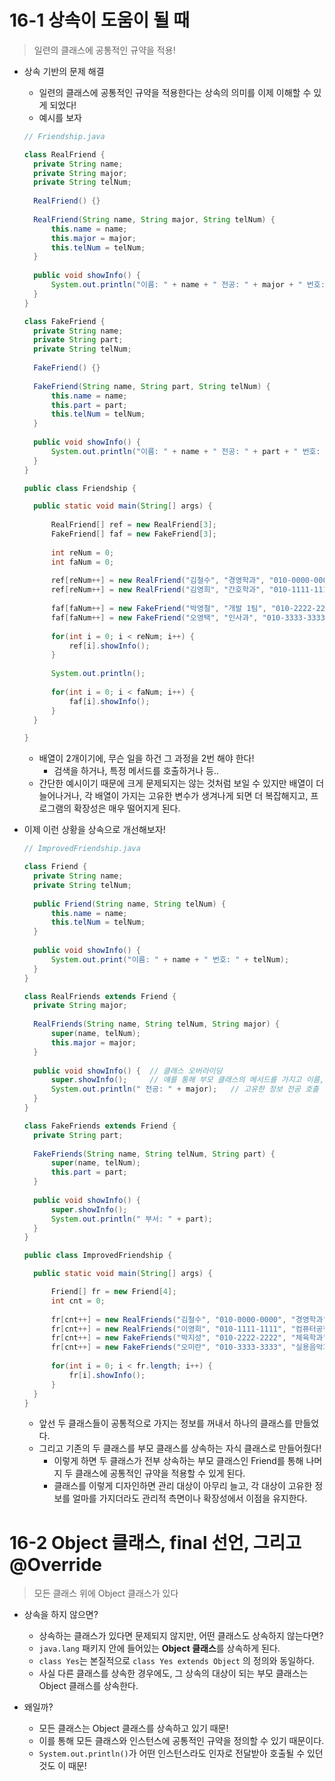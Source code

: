 # 16-1 상속이 도움이 될 때

> 일련의 클래스에 공통적인 규약을 적용!

- 상속 기반의 문제 해결

  - 일련의 클래스에 공통적인 규약을 적용한다는 상속의 의미를 이제 이해할 수 있게 되었다!
  - 예시를 보자

  ```java
  // Friendship.java
  
  class RealFriend {
  	private String name;
  	private String major;
  	private String telNum;
  	
  	RealFriend() {}
  	
  	RealFriend(String name, String major, String telNum) {
  		this.name = name;
  		this.major = major;
  		this.telNum = telNum;
  	}
  	
  	public void showInfo() {
  		System.out.println("이름: " + name + " 전공: " + major + " 번호: " + telNum);
  	}
  }
  
  class FakeFriend {
  	private String name;
  	private String part;
  	private String telNum;
  	
  	FakeFriend() {}
  	
  	FakeFriend(String name, String part, String telNum) {
  		this.name = name;
  		this.part = part;
  		this.telNum = telNum;
  	}
  	
  	public void showInfo() {
  		System.out.println("이름: " + name + " 전공: " + part + " 번호: " + telNum);
  	}
  }
  
  public class Friendship {
  
  	public static void main(String[] args) {
  		
  		RealFriend[] ref = new RealFriend[3];
  		FakeFriend[] faf = new FakeFriend[3];
  		
  		int reNum = 0;
  		int faNum = 0;
  		
  		ref[reNum++] = new RealFriend("김철수", "경영학과", "010-0000-0000");
  		ref[reNum++] = new RealFriend("김영희", "간호학과", "010-1111-1111");
  		
  		faf[faNum++] = new FakeFriend("박영철", "개발 1팀", "010-2222-2222");
  		faf[faNum++] = new FakeFriend("오영택", "인사과", "010-3333-3333");
  		
  		for(int i = 0; i < reNum; i++) {
  			ref[i].showInfo();
  		}
  		
  		System.out.println();
  		
  		for(int i = 0; i < faNum; i++) {
  			faf[i].showInfo();
  		}
  	}
  
  }
  ```

  - 배열이 2개이기에, 무슨 일을 하건 그 과정을 2번 해야 한다!
    - 검색을 하거나, 특정 메서드를 호출하거나 등..
  - 간단한 예시이기 때문에 크게 문제되지는 않는 것처럼 보일 수 있지만 배열이 더 늘어나거나, 각 배열이 가지는 고유한 변수가 생겨나게 되면 더 복잡해지고, 프로그램의 확장성은 매우 떨어지게 된다.

  

- 이제 이런 상황을 상속으로 개선해보자!

  ```java
  // ImprovedFriendship.java
  
  class Friend {
  	private String name;
  	private String telNum;
  	
  	public Friend(String name, String telNum) {
  		this.name = name;
  		this.telNum = telNum;
  	}
  	
  	public void showInfo() {
  		System.out.print("이름: " + name + " 번호: " + telNum);
  	}
  }
  
  class RealFriends extends Friend {
  	private String major;
  	
  	RealFriends(String name, String telNum, String major) {
  		super(name, telNum);
  		this.major = major;
  	}
  	
  	public void showInfo() {  // 클래스 오버라이딩
  		super.showInfo();     // 얘를 통해 부모 클래스의 메서드를 가지고 이름, 번호 호출
  		System.out.println(" 전공: " + major);   // 고유한 정보 전공 호출
  	}
  }
  
  class FakeFriends extends Friend {
  	private String part;
  	
  	FakeFriends(String name, String telNum, String part) {
  		super(name, telNum);
  		this.part = part;
  	}
  	
  	public void showInfo() {
  		super.showInfo();
  		System.out.println(" 부서: " + part);
  	}
  }
  
  public class ImprovedFriendship {
  
  	public static void main(String[] args) {
  
  		Friend[] fr = new Friend[4];
  		int cnt = 0;
  		
  		fr[cnt++] = new RealFriends("김철수", "010-0000-0000", "경영학과");
  		fr[cnt++] = new RealFriends("이영희", "010-1111-1111", "컴퓨터공학과");
  		fr[cnt++] = new FakeFriends("박지성", "010-2222-2222", "체육학과");
  		fr[cnt++] = new FakeFriends("오미란", "010-3333-3333", "실용음악과");
  		
  		for(int i = 0; i < fr.length; i++) {
  			fr[i].showInfo();
  		}
  	}
  }
  ```

  - 앞선 두 클래스들이 공통적으로 가지는 정보를 꺼내서 하나의 클래스를 만들었다.
  - 그리고 기존의 두 클래스를 부모 클래스를 상속하는 자식 클래스로 만들어줬다!
    - 이렇게 하면 두 클래스가 전부 상속하는 부모 클래스인 Friend를 통해 나머지 두 클래스에 공통적인 규약을 적용할 수 있게 된다.
    - 클래스를 이렇게 디자인하면 관리 대상이 아무리 늘고, 각 대상이 고유한 정보를 얼마를 가지더라도 관리적 측면이나 확장성에서 이점을 유지한다.



# 16-2 Object 클래스, final 선언, 그리고 @Override

> 모든 클래스 위에 Object 클래스가 있다

- 상속을 하지 않으면?

  - 상속하는 클래스가 있다면 문제되지 않지만, 어떤 클래스도 상속하지 않는다면?
  - `java.lang` 패키지 안에 들어있는 **Object 클래스**를 상속하게 된다.
  - `class Yes`는 본질적으로 `class Yes extends Object` 의 정의와 동일하다.
  - 사실 다른 클래스를 상속한 경우에도, 그 상속의 대상이 되는 부모 클래스는 Object 클래스를 상속한다.

  

- 왜일까?
  - 모든 클래스는 Object 클래스를 상속하고 있기 때문!
  - 이를 통해 모든 클래스와 인스턴스에 공통적인 규약을 정의할 수 있기 때문이다.
  - `System.out.println()`가 어떤 인스턴스라도 인자로 전달받아 호출될 수 있던 것도 이 때문!

